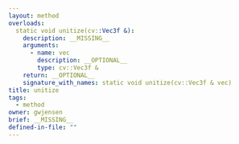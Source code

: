 ```yaml
---
layout: method
overloads:
  static void unitize(cv::Vec3f &):
    description: __MISSING__
    arguments:
      - name: vec
        description: __OPTIONAL__
        type: cv::Vec3f &
    return: __OPTIONAL__
    signature_with_names: static void unitize(cv::Vec3f & vec)
title: unitize
tags:
  - method
owner: gwjensen
brief: __MISSING__
defined-in-file: ""
---
```


